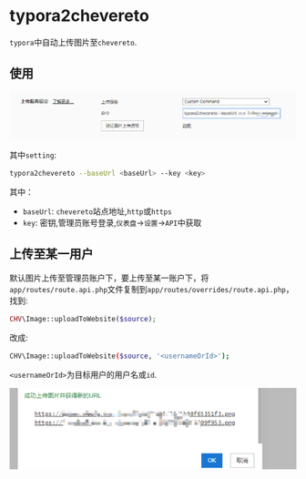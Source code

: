 # typora2chevereto

`typora`中自动上传图片至`chevereto`.

## 使用

![setting](./img/setting.png)

其中`setting`:

```bash
typora2chevereto --baseUrl <baseUrl> --key <key>
```

其中：

* `baseUrl`: `chevereto`站点地址,`http`或`https`
* `key`: 密钥,管理员账号登录,`仪表盘`→`设置`→`API`中获取

## 上传至某一用户

默认图片上传至管理员账户下，要上传至某一账户下，将`app/routes/route.api.php`文件复制到`app/routes/overrides/route.api.php`，找到:

```php
CHV\Image::uploadToWebsite($source);
```

改成:

```bash
CHV\Image::uploadToWebsite($source, '<usernameOrId>');
```

`<usernameOrId>`为目标用户的用户名或`id`.

![setting](./img/result.png)
